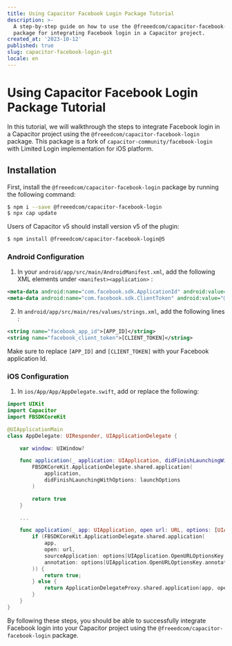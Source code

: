 ```yaml
---
title: Using Capacitor Facebook Login Package Tutorial
description: >-
  A step-by-step guide on how to use the @freeedcom/capacitor-facebook-login
  package for integrating Facebook login in a Capacitor project.
created_at: '2023-10-12'
published: true
slug: capacitor-facebook-login-git
locale: en
---
```


# Using Capacitor Facebook Login Package Tutorial

In this tutorial, we will walkthrough the steps to integrate Facebook login in a Capacitor project using the `@freeedcom/capacitor-facebook-login` package. This package is a fork of `capacitor-community/facebook-login` with Limited Login implementation for iOS platform.

## Installation

First, install the `@freeedcom/capacitor-facebook-login` package by running the following command:

```bash
$ npm i --save @freeedcom/capacitor-facebook-login
$ npx cap update
```

Users of Capacitor v5 should install version v5 of the plugin:

```bash
$ npm install @freeedcom/capacitor-facebook-login@5
```

### Android Configuration

1. In your `android/app/src/main/AndroidManifest.xml`, add the following XML elements under `<manifest><application>` :

```xml
<meta-data android:name="com.facebook.sdk.ApplicationId" android:value="@string/facebook_app_id"/>
<meta-data android:name="com.facebook.sdk.ClientToken" android:value="@string/facebook_client_token"/>
```

2. In `android/app/src/main/res/values/strings.xml`, add the following lines :

```xml
<string name="facebook_app_id">[APP_ID]</string>
<string name="facebook_client_token">[CLIENT_TOKEN]</string>
```

Make sure to replace `[APP_ID]` and `[CLIENT_TOKEN]` with your Facebook application Id.

### iOS Configuration

1. In `ios/App/App/AppDelegate.swift`, add or replace the following:

```swift
import UIKit
import Capacitor
import FBSDKCoreKit

@UIApplicationMain
class AppDelegate: UIResponder, UIApplicationDelegate {

    var window: UIWindow?

    func application(_ application: UIApplication, didFinishLaunchingWithOptions launchOptions: [UIApplication.LaunchOptionsKey: Any]?) -> Bool {
        FBSDKCoreKit.ApplicationDelegate.shared.application(
            application,
            didFinishLaunchingWithOptions: launchOptions
        )

        return true
    }

    ...

    func application(_ app: UIApplication, open url: URL, options: [UIApplication.OpenURLOptionsKey: Any] = [:]) -> Bool {
        if (FBSDKCoreKit.ApplicationDelegate.shared.application(
            app,
            open: url,
            sourceApplication: options[UIApplication.OpenURLOptionsKey.sourceApplication] as? String,
            annotation: options[UIApplication.OpenURLOptionsKey.annotation]
        )) {
            return true;
        } else {
            return ApplicationDelegateProxy.shared.application(app, open: url, options: options)
        }
    }
}
```

By following these steps, you should be able to successfully integrate Facebook login into your Capacitor project using the `@freeedcom/capacitor-facebook-login` package.
